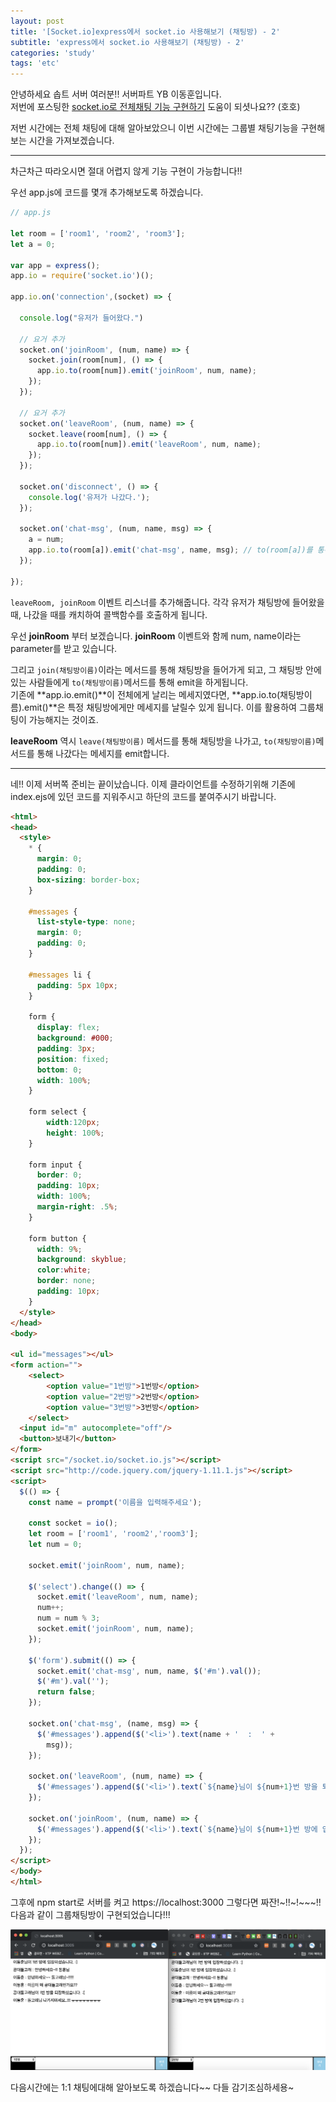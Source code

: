 ```yaml
---
layout: post
title: '[Socket.io]express에서 socket.io 사용해보기 (채팅방) - 2'
subtitle: 'express에서 socket.io 사용해보기 (채팅방) - 2'
categories: 'study'
tags: 'etc'
---
```


안녕하세요 솝트 서버 여러분!! 서버파트 YB 이동훈입니다.  
저번에 포스팅한 [socket.io로 전체채팅 기능 구현하기](https://donghunee.github.io/study/2019/12/09/socket/) 도움이 되셧나요?? (호호)

저번 시간에는 전체 채팅에 대해 알아보았으니 이번 시간에는 그룹별 채팅기능을 구현해보는 시간을 가져보겠습니다.

---

차근차근 따라오시면 절대 어렵지 않게 기능 구현이 가능합니다!! 

우선 app.js에 코드를 몇개 추가해보도록 하겠습니다.

```js
// app.js

let room = ['room1', 'room2', 'room3'];
let a = 0;

var app = express();
app.io = require('socket.io')();

app.io.on('connection',(socket) => {

  console.log("유저가 들어왔다.")

  // 요거 추가
  socket.on('joinRoom', (num, name) => {
    socket.join(room[num], () => {
      app.io.to(room[num]).emit('joinRoom', num, name);
    });
  });

  // 요거 추가
  socket.on('leaveRoom', (num, name) => {
    socket.leave(room[num], () => {
      app.io.to(room[num]).emit('leaveRoom', num, name);
    });
  });

  socket.on('disconnect', () => {
    console.log('유저가 나갔다.');
  });

  socket.on('chat-msg', (num, name, msg) => {
    a = num;
    app.io.to(room[a]).emit('chat-msg', name, msg); // to(room[a])를 통해 그룹에게만 메세지를 날린다.
  });

});
```

``leaveRoom, joinRoom`` 이벤트 리스너를 추가해줍니다. 각각 유저가 채팅방에 들어왔을 때, 나갔을 때를 캐치하여 콜백함수를 호출하게 됩니다. 

우선 **joinRoom** 부터 보겠습니다. **joinRoom** 이벤트와 함께 num, name이라는 parameter를 받고 있습니다.

그리고 ``join(채팅방이름)``이라는 메서드를 통해 채팅방을 들어가게 되고, 그 채팅방 안에 있는 사람들에게 ``to(채팅방이름)``메서드를 통해 emit을 하게됩니다.  
기존에 **app.io.emit()**이 전체에게 날리는 메세지였다면, **app.io.to(채팅방이름).emit()**은 특정 채팅방에게만 메세지를 날릴수 있게 됩니다. 이를 활용하여 그룹채팅이 가능해지는 것이죠.

**leaveRoom** 역시 ``leave(채팅방이름)`` 메서드를 통해 채팅방을 나가고, ``to(채팅방이름)``메서드를 통해 나갔다는 메세지를 emit합니다.

---

네!! 이제 서버쪽 준비는 끝이났습니다. 이제 클라이언트를 수정하기위해 기존에 index.ejs에 있던 코드를 지워주시고 하단의 코드를 붙여주시기 바랍니다.



```html
<html>
<head>
  <style>
    * {
      margin: 0;
      padding: 0;
      box-sizing: border-box;
    }

    #messages {
      list-style-type: none;
      margin: 0;
      padding: 0;
    }
  
    #messages li {
      padding: 5px 10px;
    }

    form {
      display: flex;
      background: #000;
      padding: 3px;
      position: fixed;
      bottom: 0;
      width: 100%;
    }

    form select {
        width:120px;
        height: 100%;
    }

    form input {
      border: 0;
      padding: 10px;
      width: 100%;
      margin-right: .5%;
    }

    form button {
      width: 9%;
      background: skyblue;
      color:white;
      border: none;
      padding: 10px;
    }
  </style>
</head>
<body>

<ul id="messages"></ul>
<form action="">
    <select>
        <option value="1번방">1번방</option>
        <option value="2번방">2번방</option>
        <option value="3번방">3번방</option>
    </select>
  <input id="m" autocomplete="off"/>
  <button>보내기</button>
</form>
<script src="/socket.io/socket.io.js"></script>
<script src="http://code.jquery.com/jquery-1.11.1.js"></script>
<script>
  $(() => {
    const name = prompt('이름을 입력해주세요');

    const socket = io();
    let room = ['room1', 'room2','room3'];
    let num = 0;

    socket.emit('joinRoom', num, name);

    $('select').change(() => {
      socket.emit('leaveRoom', num, name);
      num++;
      num = num % 3;
      socket.emit('joinRoom', num, name);
    });

    $('form').submit(() => {
      socket.emit('chat-msg', num, name, $('#m').val());
      $('#m').val('');
      return false;
    });

    socket.on('chat-msg', (name, msg) => {
      $('#messages').append($('<li>').text(name + '  :  ' +
        msg));
    });

    socket.on('leaveRoom', (num, name) => {
      $('#messages').append($('<li>').text(`${name}님이 ${num+1}번 방을 퇴장하셨습니다. :[`));
    });

    socket.on('joinRoom', (num, name) => {
      $('#messages').append($('<li>').text(`${name}님이 ${num+1}번 방에 입장하셨습니다. :]`));
    });
  });
</script>
</body>
</html>
```

그후에 npm start로 서버를 켜고 https://localhost:3000 그렇다면 짜잔!~!!~!~~~!! 다음과 같이 그룹채팅방이 구현되었습니다!!! 

![ex_screenshot](/assets/img/posts/socket22.png)

다음시간에는 1:1 채팅에대해 알아보도록 하겠습니다~~ 다들 감기조심하세용~


